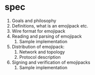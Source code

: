 # spec


1. Goals and philosophy
2. Definitions, what is an emojipack etc.
3. Wire format for emojipack
4. Reading and parsing of emojipack
    1. Sample implementation
5. Distribution of emojipack:
    1. Network and topology
    2. Protocol description
6. Signing and verification of emojipacks
    1. Sample implementation
